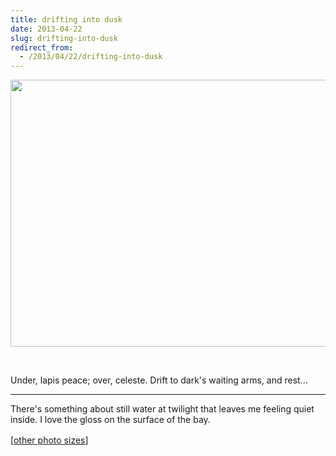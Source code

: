 ```yaml
---
title: drifting into dusk
date: 2013-04-22
slug: drifting-into-dusk
redirect_from:
  - /2013/04/22/drifting-into-dusk
---
```


<a href="http://www.flickr.com/photos/daniel_hardman/8331434375/sizes/l/"><img class="aligncenter" alt="" src="http://farm9.staticflickr.com/8078/8331434375_39a6124301_z.jpg" width="640" height="427" /></a>

 
<p class="haiku">Under, lapis peace;
over, celeste. Drift to dark's
waiting arms, and rest...</p>


<hr />

There's something about still water at twilight that leaves me feeling quiet inside. I love the gloss on the surface of the bay.

[<a style="line-height:1.5;" href="http://www.flickr.com/photos/daniel_hardman/8331434375/sizes/l/" target="_blank">other photo sizes</a>]</span>